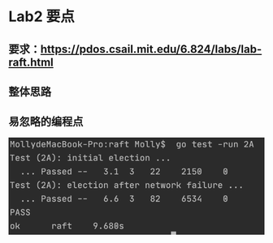 
#  Lab2 要点

## 要求：https://pdos.csail.mit.edu/6.824/labs/lab-raft.html

## 整体思路



## 易忽略的编程点


![lab2A](https://github.com/MollyQI3104/MIT-6.824-Distrubuted-System/blob/main/Lab%202A.png)
